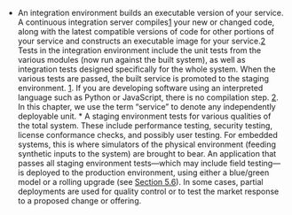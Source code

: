 *  An integration environment builds an executable version of your service. A continuous integration server compiles[1](ch05.xhtml#ch05fn1a) your new or changed code, along with the latest compatible versions of code for other portions of your service and constructs an executable image for your service.[2](ch05.xhtml#ch05fn2a) Tests in the integration environment include the unit tests from the various modules (now run against the built system), as well as integration tests designed specifically for the whole system. When the various tests are passed, the built service is promoted to the staging environment. [1](ch05.xhtml#ch05fn1). If you are developing software using an interpreted language such as Python or JavaScript, there is no compilation step. [2](ch05.xhtml#ch05fn2). In this chapter, we use the term “service” to denote any independently deployable unit. *  A staging environment tests for various qualities of the total system. These include performance testing, security testing, license conformance checks, and possibly user testing. For embedded systems, this is where simulators of the physical environment (feeding synthetic inputs to the system) are brought to bear. An application that passes all staging environment tests—which may include field testing—is deployed to the production environment, using either a blue/green model or a rolling upgrade (see [Section 5.6](ch05.xhtml#ch05lev1sec6)). In some cases, partial deployments are used for quality control or to test the market response to a proposed change or offering.